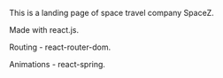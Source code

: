 This is a landing page of space travel company SpaceZ.

Made with react.js.

Routing - react-router-dom.

Animations - react-spring.
